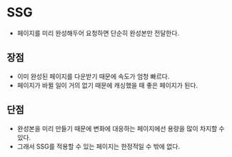 # SSG

- 페이지를 미리 완성해두어 요청하면 단순히 완성본만 전달한다.

## 장점

- 이미 완성된 페이지를 다운받기 때문에 속도가 엄청 빠르다.
- 페이지가 바뀔 일이 거의 없기 때문에 캐싱했을 때 좋은 페이지가 된다.

## 단점

- 완성본을 미리 만들기 때문에 변화에 대응하는 페이지에선 용량을 많이 차지할 수 있다.
- 그래서 SSG를 적용할 수 있는 페이지는 한정적일 수 밖에 없다.